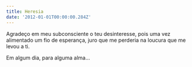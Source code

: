 ```yaml
---
title: Heresia
date: '2012-01-01T00:00:00.284Z'
---
```


Agradeço em meu subconsciente o teu desinteresse, pois uma vez alimentado um fio de esperança, juro que me perderia na loucura que me levou a ti.

Em algum dia, para alguma alma...